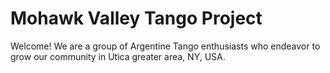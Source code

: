 # Mohawk Valley Tango Project

Welcome! We are a group of Argentine Tango enthusiasts who endeavor to grow our community in Utica greater area, NY, USA.


